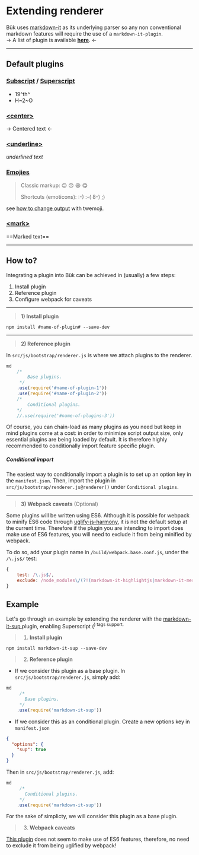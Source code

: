 # Extending renderer

Bük uses [markdown-it](https://github.com/markdown-it/markdown-it) as its underlying parser so any non conventional markdown features will require the use of a `markdown-it-plugin`.  
-> A list of plugin is available **[here](https://www.npmjs.com/browse/keyword/markdown-it-plugin)**. <-
 
--- 

## Default plugins

### [Subscript](https://github.com/markdown-it/markdown-it-sub) / [Superscript](https://github.com/markdown-it/markdown-it-sup)

- 19^th^
- H~2~O

### [\<center>](https://github.com/jay-hodgson/markdown-it-center-text)

-> Centered text <-

### [\<underline>](https://www.npmjs.com/package/markdown-it-underline)

_underlined text_

### [Emojies](https://github.com/markdown-it/markdown-it-emoji)

> Classic markup: :wink: :cry: :laughing: :yum:
>
> Shortcuts (emoticons): :-) :-( 8-) ;)

see [how to change output](https://github.com/markdown-it/markdown-it-emoji#change-output) with twemoji.

### [\<mark>](https://github.com/markdown-it/markdown-it-mark)

==Marked text==

--- 

## How to?

Integrating a plugin into Bük can be achieved in (usually) a few steps:
1) Install plugin
2) Reference plugin
3) Configure webpack for caveats

---

> **1) Install plugin**

`npm install #name-of-plugin# --save-dev` 

---

> **2) Reference plugin**

In `src/js/bootstrap/renderer.js` is where we attach plugins to the renderer.

```javascript
md
    /*
        Base plugins.
     */
    .use(require('#name-of-plugin-1'))
    .use(require('#name-of-plugin-2'))
    /*
        Conditional plugins.
    */
    //.use(require('#name-of-plugins-3'))
```

Of course, you can chain-load as many plugins as you need but keep in mind plugins come at a cost: in order to minimize script output size, only essential plugins are being loaded by default.
It is therefore highly recommended to conditionally import feature specific plugin.

##### Conditional import

The easiest way to conditionally import a plugin is to set up an option key in the `manifest.json`. Then, import the plugin in `src/js/bootstrap/renderer.js@renderer()` under `Conditional plugins`.
 
--- 

> **3) Webpack caveats** (Optional)

Some plugins will be written using ES6. Although it is possible for webpack to minify ES6 code through [uglify-js-harmony](https://www.npmjs.com/package/uglify-js-harmony), it is not the default setup at the current time.
Therefore if the plugin you are intending to import does make use of ES6 features, you will need to exclude it from being minified by webpack.

To do so, add your plugin name in `/build/webpack.base.conf.js`, under the `/\.js$/` test:
 
```javascript
{
    test: /\.js$/,
    exclude: /node_modules\/(?!(markdown-it-highlightjs|markdown-it-mermaid)\/).*/
}
```

## Example

Let's go through an example by extending the renderer with the [markdown-it-sup ](https://www.npmjs.com/package/markdown-it-sup) plugin, enabling Superscript (<sup>) tags support.

> 1) **Install plugin**

`npm install markdown-it-sup --save-dev `

> 2) **Reference plugin**

* If we consider this plugin as a base plugin. 
In `src/js/bootstrap/renderer.js`, simply add:

```javascript
md
     /*
       Base plugins.
     */
    .use(require('markdown-it-sup'))
```

* If we consider this as an conditional plugin. 
Create a new options key in `manifest.json`

```json
{
  "options": {
    "sup": true
  }
}
```

Then in `src/js/bootstrap/renderer.js`, add:

```javascript
md
     /*
       Conditional plugins.
     */
    .use(require('markdown-it-sup'))
```

For the sake of simplicty, we will consider this plugin as a base plugin.

> 3) **Webpack caveats**

[This plugin](https://github.com/markdown-it/markdown-it-sup/blob/master/index.js) does not seem to make use of ES6 features, therefore, no need to exclude it from being uglified by webpack!